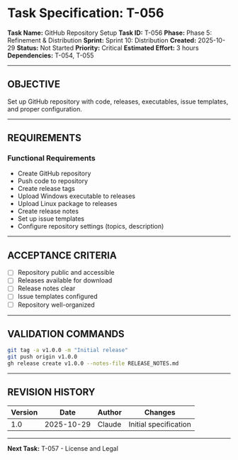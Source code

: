 # Task Specification: T-056

**Task Name:** GitHub Repository Setup
**Task ID:** T-056
**Phase:** Phase 5: Refinement & Distribution
**Sprint:** Sprint 10: Distribution
**Created:** 2025-10-29
**Status:** Not Started
**Priority:** Critical
**Estimated Effort:** 3 hours
**Dependencies:** T-054, T-055

---

## OBJECTIVE

Set up GitHub repository with code, releases, executables, issue templates, and proper configuration.

---

## REQUIREMENTS

### Functional Requirements

- Create GitHub repository
- Push code to repository
- Create release tags
- Upload Windows executable to releases
- Upload Linux package to releases
- Create release notes
- Set up issue templates
- Configure repository settings (topics, description)

---

## ACCEPTANCE CRITERIA

- [ ] Repository public and accessible
- [ ] Releases available for download
- [ ] Release notes clear
- [ ] Issue templates configured
- [ ] Repository well-organized

---

## VALIDATION COMMANDS

```bash
git tag -a v1.0.0 -m "Initial release"
git push origin v1.0.0
gh release create v1.0.0 --notes-file RELEASE_NOTES.md
```

---

## REVISION HISTORY

| Version | Date       | Author | Changes                    |
|---------|------------|--------|-----------------------------|
| 1.0     | 2025-10-29 | Claude | Initial specification       |

---

**Next Task:** T-057 - License and Legal
